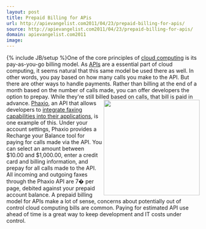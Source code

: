 ```yaml
---
layout: post
title: Prepaid Billing for APis
url: http://apievangelist.com2011/04/23/prepaid-billing-for-apis/
source: http://apievangelist.com2011/04/23/prepaid-billing-for-apis/
domain: apievangelist.com2011
image: 
---
```

{% include JB/setup %}One of the core principles of <a href="http://www.kinlane.com/category/cloud-computing/">cloud computing</a> is its pay-as-you-go billing model. As <a href="http://www.apievangelist.com">APIs</a> are a essential part of cloud computing, it seems natural that this same model be used there as well. In other words, you pay based on how many calls you make to the API.
But there are other ways to handle payments. Rather than billing at the end of a month based on the number of calls made, you can offer developers the option to prepay. While they're still billed based on calls, that bill is paid in advance.<img src="http://kinlane-productions.s3.amazonaws.com/api-evangelist/prepaid-api-billing.png"  width="250" align="right" />
<a title="Phaxio" href="http://www.phaxio.com/">Phaxio</a>, an API that allows developers to <a title="Phaxio" href="http://www.phaxio.com/">integrate faxing capabilities into their applications</a>, is one example of this.
Under your account settings, Phaxio provides a Recharge your Balance tool for paying for calls made via the API.
You can select an amount between $10.00 and $1,000.00, enter a credit card and billing information, and prepay for all calls made to the API.
All incoming and outgoing faxes through the Phaxio API are 7� per page, debited against your prepaid account balance.
A prepaid billing model for APIs make a lot of sense, concerns about potentially out of control cloud computing bills are common. Paying for estimated API use ahead of time is a great way to keep development and IT costs under control.
